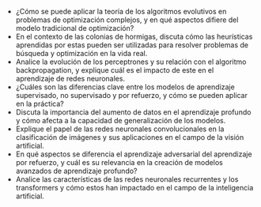 - ¿Cómo se puede aplicar la teoría de los algoritmos evolutivos en problemas de optimización complejos, y en qué aspectos difiere del modelo tradicional de optimización?
- En el contexto de las colonias de hormigas, discuta cómo las heurísticas aprendidas por estas pueden ser utilizadas para resolver problemas de búsqueda y optimización en la vida real.
- Analice la evolución de los perceptrones y su relación con el algoritmo backpropagation, y explique cuál es el impacto de este en el aprendizaje de redes neuronales.
- ¿Cuáles son las diferencias clave entre los modelos de aprendizaje supervisado, no supervisado y por refuerzo, y cómo se pueden aplicar en la práctica?
- Discuta la importancia del aumento de datos en el aprendizaje profundo y cómo afecta a la capacidad de generalización de los modelos.
- Explique el papel de las redes neuronales convolucionales en la clasificación de imágenes y sus aplicaciones en el campo de la visión artificial.
- En qué aspectos se diferencia el aprendizaje adversarial del aprendizaje por refuerzo, y cuál es su relevancia en la creación de modelos avanzados de aprendizaje profundo?
- Analice las características de las redes neuronales recurrentes y los transformers y cómo estos han impactado en el campo de la inteligencia artificial.